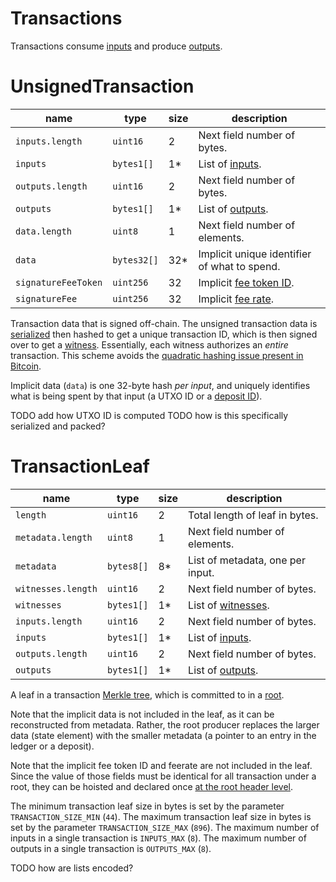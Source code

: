 Transactions
===

Transactions consume [inputs](./Inputs.md) and produce [outputs](./Outputs.md).

# UnsignedTransaction

| name                | type        | size | description                                  |
| ------------------- | ----------- | ---- | -------------------------------------------- |
| `inputs.length`     | `uint16`    | 2    | Next field number of bytes.                  |
| `inputs`            | `bytes1[]`  | 1*   | List of [inputs](./Inputs.md).               |
| `outputs.length`    | `uint16`    | 2    | Next field number of bytes.                  |
| `outputs`           | `bytes1[]`  | 1*   | List of [outputs](./Outputs.md).             |
| `data.length`       | `uint8`     | 1    | Next field number of elements.               |
| `data`              | `bytes32[]` | 32*  | Implicit unique identifier of what to spend. |
| `signatureFeeToken` | `uint256`   | 32   | Implicit [fee token ID](./Roots.md).         |
| `signatureFee`      | `uint256`   | 32   | Implicit [fee rate](./Roots.md).             |

Transaction data that is signed off-chain. The unsigned transaction data is [serialized](../0.%20Fundamentals/5.%20Serialization.md) then hashed to get a unique transaction ID, which is then signed over to get a [witness](./Witness.md). Essentially, each witness authorizes an _entire_ transaction. This scheme avoids the [quadratic hashing issue present in Bitcoin](https://bitcointalk.org/index.php?topic=102487.0).

Implicit data (`data`) is one 32-byte hash _per input_, and uniquely identifies what is being spent by that input (a UTXO ID or a [deposit ID](./Deposits.md)).

TODO add how UTXO ID is computed
TODO how is this specifically serialized and packed?

# TransactionLeaf

| name               | type       | size | description                        |
| ------------------ | ---------- | ---- | ---------------------------------- |
| `length`           | `uint16`   | 2    | Total length of leaf in bytes.     |
| `metadata.length`  | `uint8`    | 1    | Next field number of elements.     |
| `metadata`         | `bytes8[]` | 8*   | List of metadata, one per input.   |
| `witnesses.length` | `uint16`   | 2    | Next field number of bytes.        |
| `witnesses`        | `bytes1[]` | 1*   | List of [witnesses](./Witness.md). |
| `inputs.length`    | `uint16`   | 2    | Next field number of bytes.        |
| `inputs`           | `bytes1[]` | 1*   | List of [inputs](./Inputs.md).     |
| `outputs.length`   | `uint16`   | 2    | Next field number of bytes.        |
| `outputs`          | `bytes1[]` | 1*   | List of [outputs](./Outputs.md).   |

A leaf in a transaction [Merkle tree](./../2.%20Verifiers/Merkle%20Proof.md), which is committed to in a [root](./Roots.md).

Note that the implicit data is not included in the leaf, as it can be reconstructed from metadata. Rather, the root producer replaces the larger data (state element) with the smaller metadata (a pointer to an entry in the ledger or a deposit).

Note that the implicit fee token ID and feerate are not included in the leaf. Since the value of those fields must be identical for all transaction under a root, they can be hoisted and declared once [at the root header level](./Roots.md).

The minimum transaction leaf size in bytes is set by the parameter `TRANSACTION_SIZE_MIN` (`44`).
The maximum transaction leaf size in bytes is set by the parameter `TRANSACTION_SIZE_MAX` (`896`).
The maximum number of inputs in a single transaction is `INPUTS_MAX` (`8`).
The maximum number of outputs in a single transaction is `OUTPUTS_MAX` (`8`).

TODO how are lists encoded?
